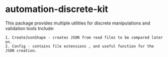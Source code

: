 # automation-discrete-kit
This package provides multiple utilities for discrete manipulations and validation tools
Include:
    
    1. CreateJsonShape - creates JSON from read files to be compared later on.
    2. Config - contains file extensions , and useful function for the JSON creation.